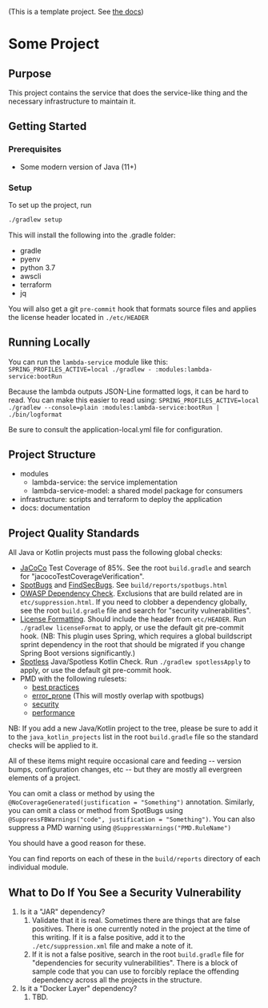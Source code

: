 (This is a template project. See [the docs](./docs/index.md))

Some Project
============


Purpose
-------

This project contains the service that does the service-like thing and the necessary infrastructure to maintain it.


Getting Started
---------------

### Prerequisites

 * Some modern version of Java (11+)
 
### Setup

To set up the project, run 

```bash
./gradlew setup
```

This will install the following into the .gradle folder:

 * gradle
 * pyenv
 * python 3.7
 * awscli
 * terraform
 * jq
 
You will also get a git `pre-commit` hook that formats source files and applies 
the license header located in `./etc/HEADER`

Running Locally
---------------

You can run the `lambda-service` module like this:
``SPRING_PROFILES_ACTIVE=local ./gradlew - :modules:lambda-service:bootRun``

Because the lambda outputs JSON-Line formatted logs, it can be hard to read. You can make this easier to read using:
``SPRING_PROFILES_ACTIVE=local ./gradlew --console=plain :modules:lambda-service:bootRun | ./bin/logformat``

Be sure to consult the application-local.yml file for configuration.

Project Structure
-----------------

 * modules
   * lambda-service: the service implementation
   * lambda-service-model: a shared model package for consumers
* infrastructure: scripts and terraform to deploy the application
* docs: documentation

Project Quality Standards
-------------------------

All Java or Kotlin projects must pass the following global checks:

 * [JaCoCo](https://www.eclemma.org/jacoco/) Test Coverage of 85%. See the root `build.gradle` and search for "jacocoTestCoverageVerification".
 * [SpotBugs](https://spotbugs.github.io/) and [FindSecBugs](https://find-sec-bugs.github.io/). See `build/reports/spotbugs.html`
 * [OWASP Dependency Check](https://owasp.org/www-project-dependency-check/). Exclusions that are build related are in `etc/suppression.html`. If you need to clobber a
   dependency globally, see the root `build.gradle` file and search for "security vulnerabilities".
 * [License Formatting](https://github.com/hierynomus/license-gradle-plugin). Should include the header from `etc/HEADER`. Run `./gradlew licenseFormat` to apply, or use the
   default git pre-commit hook. (NB: This plugin uses Spring, which requires a global buildscript sprint dependency 
   in the root that should be migrated if you change Spring Boot versions significantly.)
 * [Spotless](https://github.com/diffplug/spotless) Java/Spotless Kotlin Check. Run `./gradlew spotlessApply` to apply, or use the default git pre-commit hook.
 * PMD with the following rulesets:
    * [best practices](https://pmd.github.io/latest/pmd_rules_java_bestpractices.html)
    * [error_prone](https://pmd.github.io/latest/pmd_rules_java_errorprone.html) (This will mostly overlap with spotbugs)
    * [security](https://pmd.github.io/latest/pmd_rules_java_errorprone.html)
    * [performance](https://pmd.github.io/latest/pmd_rules_java_performance.html)
 
 NB: If you add a new Java/Kotlin project to the tree, please be sure to add it to the `java_kotlin_projects` list in 
 the root `build.gradle` file so the standard checks will be applied to it.
 
 All of these items might require occasional care and feeding -- version bumps, configuration changes, etc -- but they 
 are mostly all evergreen elements of a project.
    
You can omit a class or method by using the ``@NoCoverageGenerated(justification = "Something")`` annotation. Similarly,
you can omit a class or method from SpotBugs using ``@SuppressFBWarnings("code", justification = "Something")``. You
can also suppress a PMD warning using ``@SuppressWarnings("PMD.RuleName")``

You should have a good reason for these. 

You can find reports on each of these in the ``build/reports`` directory of each individual module.

What to Do If You See a Security Vulnerability
----------------------------------------------

 1. Is it a "JAR" dependency?
     1. Validate that it is real. Sometimes there are things that are false positives. There is one currently noted in the 
        project at the time of this writing. If it is a false positive, add it to the `./etc/suppression.xml` file and make 
        a note of it.
     1. If it is not a false positive, search in the root `build.gradle` file for "dependencies for security 
        vulnerabilities". There is a block of sample code that you can use to forcibly replace the offending dependency 
        across all the projects in the structure.
 1. Is it a "Docker Layer" dependency?
    1. TBD.